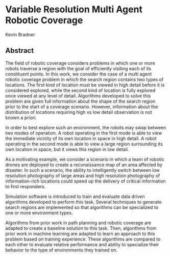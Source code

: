 # Variable Resolution Multi Agent Robotic Coverage

Kevin Bradner

## Abstract

The field of robotic coverage considers problems in which one or more robots traverse a region with the goal of efficiently visiting each of its constituent points. In this work, we consider the case of a multi agent robotic coverage problem in which the search region contains two types of locations. The first kind of location must be viewed in high detail before it is considered explored, while the second kind of location is fully explored once viewed at any level of detail. Algorithms developed to solve this problem are given full information about the shape of the search region prior to the start of a coverage scenario. However, information about the distribution of locations requiring high vs low detail observation is not known a priori.

In order to best explore such an environment, the robots may swap between two modes of operation. A robot operating in the first mode is able to view the immediate vicinity of its own location in space in high detail. A robot operating in the second mode is able to view a large region surrounding its own location in space, but it views this region in low detail.

As a motivating example, we consider a scenario in which a team of robotic drones are deployed to create a reconaissance map of an area affected by disaster. In such a scenario, the ability to intelligently switch between low resolution photography of large areas and high resolution photography of information-rich locations could speed up the delivery of critical information to first responders.

Simulation software is introduced to train and evaluate data driven algorithms developed to perform this task. Several techniques to generate search regions are implemented so that algorithms can be specialized to one or more environment types. 

Algorithms from prior work in path planning and robotic coverage are adapted to create a baseline solution to this task. Then, algorithms from prior work in machine learning are adapted to learn an approach to this problem based on training experience. These algorithms are compared to each other to evaluate relative performance and ability to specialize their behavior to the type of environments they trained on.
